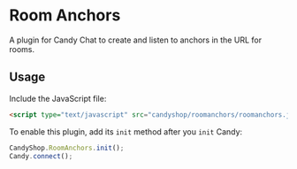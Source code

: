 # Room Anchors

A plugin for Candy Chat to create and listen to anchors in the URL for rooms.

## Usage
Include the JavaScript file:
```HTML
<script type="text/javascript" src="candyshop/roomanchors/roomanchors.js"></script>
```

To enable this plugin, add its `init` method after you `init` Candy:
```JavaScript
CandyShop.RoomAnchors.init();
Candy.connect();
```

